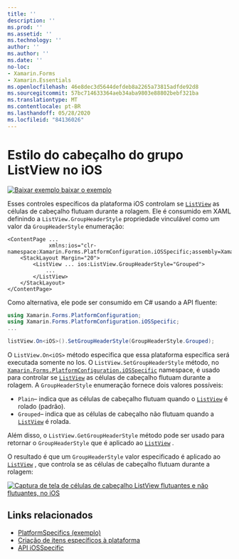 ```yaml
---
title: ''
description: ''
ms.prod: ''
ms.assetid: ''
ms.technology: ''
author: ''
ms.author: ''
ms.date: ''
no-loc:
- Xamarin.Forms
- Xamarin.Essentials
ms.openlocfilehash: 46e8dec3d5644defdeb8a2265a73815adfde92d8
ms.sourcegitcommit: 57bc714633364aeb34aba9803e88802bebf321ba
ms.translationtype: MT
ms.contentlocale: pt-BR
ms.lasthandoff: 05/28/2020
ms.locfileid: "84136026"
---
```

# <a name="listview-group-header-style-on-ios"></a>Estilo do cabeçalho do grupo ListView no iOS

[![Baixar exemplo ](~/media/shared/download.png) baixar o exemplo](https://docs.microsoft.com/samples/xamarin/xamarin-forms-samples/userinterface-platformspecifics)

Esses controles específicos da plataforma iOS controlam se [`ListView`](xref:Xamarin.Forms.ListView) as células de cabeçalho flutuam durante a rolagem. Ele é consumido em XAML definindo a `ListView.GroupHeaderStyle` propriedade vinculável como um valor da `GroupHeaderStyle` enumeração:

```xaml
<ContentPage ...
             xmlns:ios="clr-namespace:Xamarin.Forms.PlatformConfiguration.iOSSpecific;assembly=Xamarin.Forms.Core">
    <StackLayout Margin="20">
        <ListView ... ios:ListView.GroupHeaderStyle="Grouped">
            ...
        </ListView>
    </StackLayout>
</ContentPage>
```

Como alternativa, ele pode ser consumido em C# usando a API fluente:

```csharp
using Xamarin.Forms.PlatformConfiguration;
using Xamarin.Forms.PlatformConfiguration.iOSSpecific;
...

listView.On<iOS>().SetGroupHeaderStyle(GroupHeaderStyle.Grouped);
```

O `ListView.On<iOS>` método especifica que essa plataforma específica será executada somente no Ios. O `ListView.SetGroupHeaderStyle` método, no [`Xamarin.Forms.PlatformConfiguration.iOSSpecific`](xref:Xamarin.Forms.PlatformConfiguration.iOSSpecific) namespace, é usado para controlar se [`ListView`](xref:Xamarin.Forms.ListView) as células de cabeçalho flutuam durante a rolagem. A `GroupHeaderStyle` enumeração fornece dois valores possíveis:

- `Plain`– indica que as células de cabeçalho flutuam quando o [`ListView`](xref:Xamarin.Forms.ListView) é rolado (padrão).
- `Grouped`– indica que as células de cabeçalho não flutuam quando a [`ListView`](xref:Xamarin.Forms.ListView) é rolada.

Além disso, o `ListView.GetGroupHeaderStyle` método pode ser usado para retornar o `GroupHeaderStyle` que é aplicado ao [`ListView`](xref:Xamarin.Forms.ListView) .

O resultado é que um `GroupHeaderStyle` valor especificado é aplicado ao [`ListView`](xref:Xamarin.Forms.ListView) , que controla se as células de cabeçalho flutuam durante a rolagem:

[![Captura de tela de células de cabeçalho ListView flutuantes e não flutuantes, no iOS](listview-group-header-style-images/group-header-styles.png "ListView com células de cabeçalho flutuantes e não flutuantes")](listview-group-header-style-images/group-header-styles-large.png#lightbox "ListView com células de cabeçalho flutuantes e não flutuantes")

## <a name="related-links"></a>Links relacionados

- [PlatformSpecifics (exemplo)](https://docs.microsoft.com/samples/xamarin/xamarin-forms-samples/userinterface-platformspecifics)
- [Criação de itens específicos à plataforma](~/xamarin-forms/platform/platform-specifics/index.md#creating-platform-specifics)
- [API iOSSpecific](xref:Xamarin.Forms.PlatformConfiguration.iOSSpecific)

